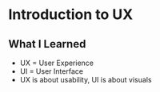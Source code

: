 # Introduction to UX

## What I Learned
- UX = User Experience
- UI = User Interface
- UX is about usability, UI is about visuals
